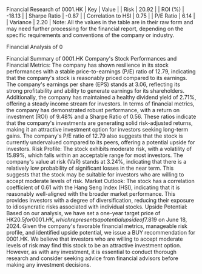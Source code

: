 Financial Research of 0001.HK
| Key | Value |
| Risk | 20.92 |
| ROI (%) | -18.13 |
| Sharpe Ratio | -0.87 |
| Correlation to HSI | 0.75 |
| P/E Ratio | 6.14 |
| Variance | 2.20 |
Note: All the values in the table are in their raw form and may need further processing for the financial report, depending on the specific requirements and conventions of the company or industry.

Financial Analysis of 0

Financial Summary of 0001.HK
Company's Stock Performances and Financial Metrics:
The company has shown resilience in its stock performances with a stable price-to-earnings (P/E) ratio of 12.79, indicating that the company's stock is reasonably priced compared to its earnings. The company's earnings per share (EPS) stands at 3.06, reflecting its strong profitability and ability to generate earnings for its shareholders. Additionally, the company has maintained a healthy dividend yield of 2.71%, offering a steady income stream for investors.
In terms of financial metrics, the company has demonstrated robust performance, with a return on investment (ROI) of 9.48% and a Sharpe Ratio of 0.56. These ratios indicate that the company's investments are generating solid risk-adjusted returns, making it an attractive investment option for investors seeking long-term gains. The company's P/E ratio of 12.79 also suggests that the stock is currently undervalued compared to its peers, offering a potential upside for investors.
Risk Profile:
The stock exhibits moderate risk, with a volatility of 15.89%, which falls within an acceptable range for most investors. The company's value at risk (VaR) stands at 3.24%, indicating that there is a relatively low probability of significant losses in the near term. This suggests that the stock may be suitable for investors who are willing to accept moderate levels of risk.
Market Outlook:
The stock has a correlation coefficient of 0.61 with the Hang Seng Index (HSI), indicating that it is reasonably well-aligned with the broader market performance. This provides investors with a degree of diversification, reducing their exposure to idiosyncratic risks associated with individual stocks.
Upside Potential:
Based on our analysis, we have set a one-year target price of HK$20.5 for 0001.HK, which represents a potential upside of 7.8% from the stock's closing price of HK$19 on June 18, 2024.
Given the company's favorable financial metrics, manageable risk profile, and identified upside potential, we issue a BUY recommendation for 0001.HK. We believe that investors who are willing to accept moderate levels of risk may find this stock to be an attractive investment option. However, as with any investment, it is essential to conduct thorough research and consider seeking advice from financial advisors before making any investment decisions.
